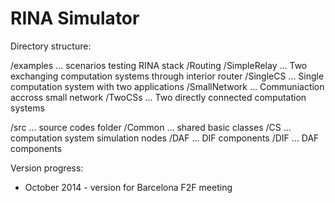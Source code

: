 RINA Simulator
====

Directory structure:

/examples					... scenarios testing RINA stack
	/Routing
	/SimpleRelay			... Two exchanging computation systems through interior router 
	/SingleCS				... Single computation system with two applications
	/SmallNetwork			... Communiaction accross small network
	/TwoCSs					... Two directly connected computation systems

/src						... source codes folder
	/Common					... shared basic classes
	/CS						... computation system simulation nodes
	/DAF					... DIF components
	/DIF 					... DAF components
	
	
Version progress:

* October 2014 - version for Barcelona F2F meeting